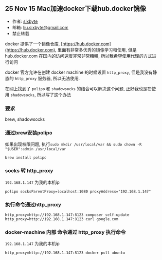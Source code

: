 ## 25 Nov 15 Mac加速docker下载hub.docker镜像

-  作者: [sixbyte](http://sixbyte.me/)
-  邮箱: liu.sixbyte@gmail.com
-  禁止转载

docker 提供了一个镜像仓库, [https://hub.docker.com](https://hub.docker.com), 里面有非常多优秀的镜像学习和使用, 但是 hub.docker.com 在国内的访问速度非常非常糟糕, 所以我希望使用代理的方式进行访问

docker 官方允许在创建 docker machine 的时候设置 `http_proxy`, 但是我没有静态的 `http_proxy` 服务器, 所以无法使用.

在网上找到了 `polipo` 和 `shadowsocks` 的结合可以解决这个问题, 正好我也是在使用 `shadowsocks`, 所以写了这个办法

### 要求

brew, shadowsocks

### 通过brew安装polipo

如果出现权限问题, 执行`sudo mkdir /usr/local/var && sudo chown -R "$USER":admin /usr/local/var`

```shell
brew install polipo
```

### socks 转 http_proxy

`192.168.1.147` 为我的本机ip

```shell
polipo socksParentProxy=localhost:1080 proxyAddress="192.168.1.147"
```

### 执行命令通过http_proxy

```
http_proxy=http://192.168.1.147:8123 composer self-update
http_proxy=http://192.168.1.147:8123 curl google.com
```

### docker-machine 内部 命令通过 http_proxy 执行命令

`192.168.1.147` 为我的本机ip

```shell
http_proxy=http://192.168.1.147:8123 docker pull ubuntu
```

